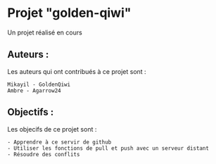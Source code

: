 # Projet "golden-qiwi"

Un projet réalisé en cours

## Auteurs :

Les auteurs qui ont contribués à ce projet sont :

```
Mikayil - GoldenQiwi
Ambre - Agarrow24
```

## Objectifs :

Les objecifs de ce projet sont :

```
- Apprendre à ce servir de github
- Utiliser les fonctions de pull et push avec un serveur distant
- Résoudre des conflits
```
